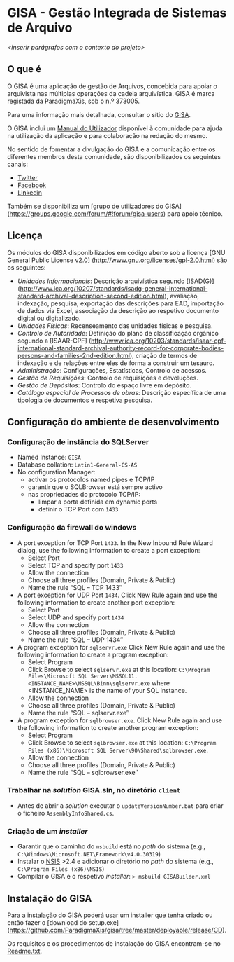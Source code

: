 # GISA - Gestão Integrada de Sistemas de Arquivo

_<inserir parágrafos com o contexto do projeto>_
## O que é
O GISA é uma aplicação de gestão de Arquivos, concebida para apoiar o arquivista nas múltiplas operações da cadeia arquivística. GISA é marca registada da ParadigmaXis, sob o n.º 373005.

Para uma informação mais detalhada, consultar o sítio do [GISA](http://gisa.paradigmaxis.pt).

O GISA inclui um [Manual do Utilizador](http://gisa.paradigmaxis.pt/docs/inicio#manual_de_utilizador) disponível à comunidade para ajuda na utilização da aplicação e para colaboração na redação do mesmo.

No sentido de fomentar a divulgação do GISA e a comunicação entre os diferentes membros desta comunidade, são disponibilizados os seguintes canais:
*	[Twitter](http://twitter.com/gisa)
*	[Facebook](http://www.facebook.com/pages/GISA/144794542242404)
*	[Linkedin](http://www.linkedin.com/groups?gid=3751885)

Também se disponibiliza um [grupo de utilizadores do GISA] (https://groups.google.com/forum/#!forum/gisa-users) para apoio técnico.

## Licença
Os módulos do GISA disponibilizados em código aberto sob a licença [GNU General Public License v2.0] (http://www.gnu.org/licenses/gpl-2.0.html)  são os seguintes:
 - *Unidades Informacionais*: Descrição arquivística segundo [ISAD(G)] (http://www.ica.org/10207/standards/isadg-general-international-standard-archival-description-second-edition.html), avaliação, indexação, pesquisa, exportação das descrições para EAD, importação de dados via Excel, associação da descrição ao respetivo documento digital ou digitalizado.
 - *Unidades Físicas*: Recenseamento das unidades físicas e pesquisa.
 - *Controlo de Autoridade*: Definição do plano de classificação orgânico segundo a [ISAAR-CPF] (http://www.ica.org/10203/standards/isaar-cpf-international-standard-archival-authority-record-for-corporate-bodies-persons-and-families-2nd-edition.html), criação de termos de indexação e de relações entre eles de forma a construir um tesauro.
 - *Administração*: Configurações, Estatísticas, Controlo de acessos.
 - *Gestão de Requisições*: Controlo de requisições e devoluções.
 - *Gestão de Depósitos*: Controlo do espaço livre em depósito.
 - *Catálogo especial de Processos de obras*: Descrição específica de uma tipologia de documentos e respetiva pesquisa.

## Configuração do ambiente de desenvolvimento
### Configuração de instância do SQLServer
 - Named Instance: ``GISA``
 - Database collation: ``Latin1-General-CS-AS``
 - No configuration Manager:
   - activar os protocolos named pipes e TCP/IP
   - garantir que o SQLBrowser está sempre activo
   - nas propriedades do protocolo TCP/IP:
     - limpar a porta definida em dynamic ports
     - definir o TCP Port com ``1433``

### Configuração da firewall do windows
 - A port exception for TCP Port ``1433``. In the New Inbound Rule Wizard dialog, use the following information to create a port exception:
   - Select Port
   - Select TCP and specify port ``1433``
   - Allow the connection
   - Choose all three profiles (Domain, Private & Public)
   - Name the rule “SQL – TCP 1433″
 - A port exception for UDP Port ``1434``. Click New Rule again and use the following information to create another port exception:
   - Select Port
   - Select UDP and specify port ``1434``
   - Allow the connection
   - Choose all three profiles (Domain, Private & Public)
   - Name the rule “SQL – UDP 1434″
 - A program exception for ``sqlservr.exe`` Click New Rule again and use the following information to create a program exception:
   - Select Program
   - Click Browse to select ``sqlservr.exe`` at this location: ``C:\Program Files\Microsoft SQL Server\MSSQL11.<INSTANCE_NAME>\MSSQL\Binn\sqlservr.exe`` where <INSTANCE_NAME> is the name of your SQL instance.  
   - Allow the connection
   - Choose all three profiles (Domain, Private & Public)
   - Name the rule “SQL – sqlservr.exe″
 - A program exception for ``sqlbrowser.exe``. Click New Rule again and use the following information to create another program exception:
   - Select Program
   - Click Browse to select ``sqlbrowser.exe`` at this location: ``C:\Program Files (x86)\Microsoft SQL Server\90\Shared\sqlbrowser.exe``. 
   - Allow the connection
   - Choose all three profiles (Domain, Private & Public)
   - Name the rule “SQL – sqlbrowser.exe″

### Trabalhar na _solution_ GISA.sln, no diretório ``client``
 - Antes de abrir a _solution_ executar o ``updateVersionNumber.bat`` para criar o ficheiro ``AssemblyInfoShared.cs``.

### Criação de um _installer_
 - Garantir que o caminho do `msbuild` está no _path_ do sistema (e.g., `C:\Windows\Microsoft.NET\Framework\v4.0.30319`)
 - Instalar o [NSIS](http://nsis.sourceforge.net/Download) >2.4 e adicionar o diretório no _path_ do sistema (e.g., `C:\Program Files (x86)\NSIS`)
 - Compilar o GISA e o respetivo _installer_: `> msbuild GISABuilder.xml`

## Instalação do GISA

Para a instalação do GISA poderá usar um installer que tenha criado ou então fazer o [download do setup.exe] (https://github.com/ParadigmaXis/gisa/tree/master/deployable/release/CD).

Os requisitos e os procedimentos de instalação do GISA encontram-se no [Readme.txt](https://github.com/ParadigmaXis/gisa/blob/master/deployable/release/CD/readme.txt).



